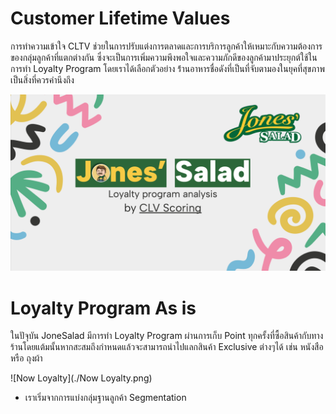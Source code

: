 # Customer Lifetime Values
การทำความเข้าใจ CLTV ช่วยในการปรับแต่งการตลาดและการบริการลูกค้าให้เหมาะกับความต้องการของกลุ่มลูกค้าที่แตกต่างกัน ซึ่งจะเป็นการเพิ่มความพึงพอใจและความภักดีของลูกค้ามาประยุกต์ใช้ในการทำ Loyalty Program โดยเราได้เลือกตัวอย่าง ร้่านอาหารชื่อดังที่เป็นที่จับตามองในยุคที่สุขภาพเป็นสิ่งที่ควรคำนึงถึง

![JoneSalad](./JoneSalad.png)

# Loyalty Program As is

ในปัจุบัน JoneSalad มีการทำ Loyalty Program ผ่านการเก็บ Point ทุกครั้งที่ซื้อสินค้ากับทางร้านโดยแต้มนั้นหากสะสมถึงกำหนดแล้วจะสามารถนำไปแลกสินค้า Exclusive ต่างๆได้ เช่น หนังสือ หรือ ถุงผ้า


![Now Loyalty](./Now Loyalty.png)


- เราเริ่มจากการแบ่งกลุ่มฐานลูกค้า Segmentation

